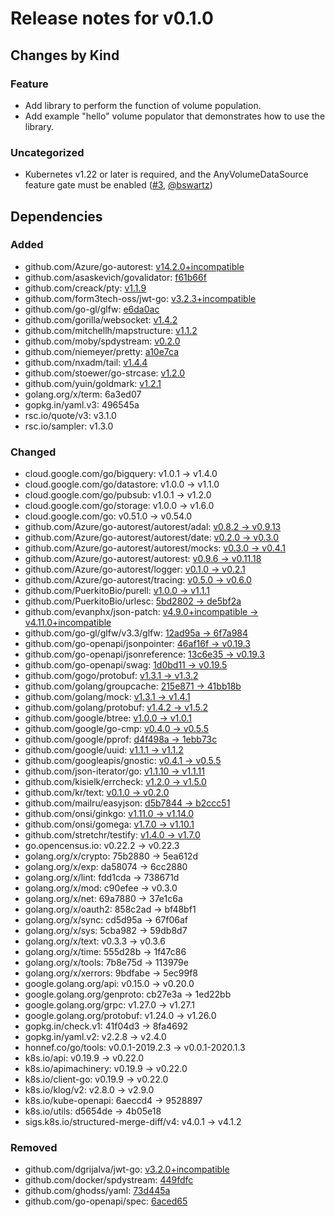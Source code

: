 # Release notes for v0.1.0

## Changes by Kind

### Feature

- Add library to perform the function of volume population.
- Add example "hello" volume populator that demonstrates how to use the library.

### Uncategorized

- Kubernetes v1.22 or later is required, and the AnyVolumeDataSource feature gate must be enabled ([#3](https://github.com/kubernetes-csi/lib-volume-populator/pull/3), [@bswartz](https://github.com/bswartz))

## Dependencies

### Added
- github.com/Azure/go-autorest: [v14.2.0+incompatible](https://github.com/Azure/go-autorest/tree/v14.2.0)
- github.com/asaskevich/govalidator: [f61b66f](https://github.com/asaskevich/govalidator/tree/f61b66f)
- github.com/creack/pty: [v1.1.9](https://github.com/creack/pty/tree/v1.1.9)
- github.com/form3tech-oss/jwt-go: [v3.2.3+incompatible](https://github.com/form3tech-oss/jwt-go/tree/v3.2.3)
- github.com/go-gl/glfw: [e6da0ac](https://github.com/go-gl/glfw/tree/e6da0ac)
- github.com/gorilla/websocket: [v1.4.2](https://github.com/gorilla/websocket/tree/v1.4.2)
- github.com/mitchellh/mapstructure: [v1.1.2](https://github.com/mitchellh/mapstructure/tree/v1.1.2)
- github.com/moby/spdystream: [v0.2.0](https://github.com/moby/spdystream/tree/v0.2.0)
- github.com/niemeyer/pretty: [a10e7ca](https://github.com/niemeyer/pretty/tree/a10e7ca)
- github.com/nxadm/tail: [v1.4.4](https://github.com/nxadm/tail/tree/v1.4.4)
- github.com/stoewer/go-strcase: [v1.2.0](https://github.com/stoewer/go-strcase/tree/v1.2.0)
- github.com/yuin/goldmark: [v1.2.1](https://github.com/yuin/goldmark/tree/v1.2.1)
- golang.org/x/term: 6a3ed07
- gopkg.in/yaml.v3: 496545a
- rsc.io/quote/v3: v3.1.0
- rsc.io/sampler: v1.3.0

### Changed
- cloud.google.com/go/bigquery: v1.0.1 → v1.4.0
- cloud.google.com/go/datastore: v1.0.0 → v1.1.0
- cloud.google.com/go/pubsub: v1.0.1 → v1.2.0
- cloud.google.com/go/storage: v1.0.0 → v1.6.0
- cloud.google.com/go: v0.51.0 → v0.54.0
- github.com/Azure/go-autorest/autorest/adal: [v0.8.2 → v0.9.13](https://github.com/Azure/go-autorest/autorest/adal/compare/v0.8.2...v0.9.13)
- github.com/Azure/go-autorest/autorest/date: [v0.2.0 → v0.3.0](https://github.com/Azure/go-autorest/autorest/date/compare/v0.2.0...v0.3.0)
- github.com/Azure/go-autorest/autorest/mocks: [v0.3.0 → v0.4.1](https://github.com/Azure/go-autorest/autorest/mocks/compare/v0.3.0...v0.4.1)
- github.com/Azure/go-autorest/autorest: [v0.9.6 → v0.11.18](https://github.com/Azure/go-autorest/autorest/compare/v0.9.6...v0.11.18)
- github.com/Azure/go-autorest/logger: [v0.1.0 → v0.2.1](https://github.com/Azure/go-autorest/logger/compare/v0.1.0...v0.2.1)
- github.com/Azure/go-autorest/tracing: [v0.5.0 → v0.6.0](https://github.com/Azure/go-autorest/tracing/compare/v0.5.0...v0.6.0)
- github.com/PuerkitoBio/purell: [v1.0.0 → v1.1.1](https://github.com/PuerkitoBio/purell/compare/v1.0.0...v1.1.1)
- github.com/PuerkitoBio/urlesc: [5bd2802 → de5bf2a](https://github.com/PuerkitoBio/urlesc/compare/5bd2802...de5bf2a)
- github.com/evanphx/json-patch: [v4.9.0+incompatible → v4.11.0+incompatible](https://github.com/evanphx/json-patch/compare/v4.9.0...v4.11.0)
- github.com/go-gl/glfw/v3.3/glfw: [12ad95a → 6f7a984](https://github.com/go-gl/glfw/v3.3/glfw/compare/12ad95a...6f7a984)
- github.com/go-openapi/jsonpointer: [46af16f → v0.19.3](https://github.com/go-openapi/jsonpointer/compare/46af16f...v0.19.3)
- github.com/go-openapi/jsonreference: [13c6e35 → v0.19.3](https://github.com/go-openapi/jsonreference/compare/13c6e35...v0.19.3)
- github.com/go-openapi/swag: [1d0bd11 → v0.19.5](https://github.com/go-openapi/swag/compare/1d0bd11...v0.19.5)
- github.com/gogo/protobuf: [v1.3.1 → v1.3.2](https://github.com/gogo/protobuf/compare/v1.3.1...v1.3.2)
- github.com/golang/groupcache: [215e871 → 41bb18b](https://github.com/golang/groupcache/compare/215e871...41bb18b)
- github.com/golang/mock: [v1.3.1 → v1.4.1](https://github.com/golang/mock/compare/v1.3.1...v1.4.1)
- github.com/golang/protobuf: [v1.4.2 → v1.5.2](https://github.com/golang/protobuf/compare/v1.4.2...v1.5.2)
- github.com/google/btree: [v1.0.0 → v1.0.1](https://github.com/google/btree/compare/v1.0.0...v1.0.1)
- github.com/google/go-cmp: [v0.4.0 → v0.5.5](https://github.com/google/go-cmp/compare/v0.4.0...v0.5.5)
- github.com/google/pprof: [d4f498a → 1ebb73c](https://github.com/google/pprof/compare/d4f498a...1ebb73c)
- github.com/google/uuid: [v1.1.1 → v1.1.2](https://github.com/google/uuid/compare/v1.1.1...v1.1.2)
- github.com/googleapis/gnostic: [v0.4.1 → v0.5.5](https://github.com/googleapis/gnostic/compare/v0.4.1...v0.5.5)
- github.com/json-iterator/go: [v1.1.10 → v1.1.11](https://github.com/json-iterator/go/compare/v1.1.10...v1.1.11)
- github.com/kisielk/errcheck: [v1.2.0 → v1.5.0](https://github.com/kisielk/errcheck/compare/v1.2.0...v1.5.0)
- github.com/kr/text: [v0.1.0 → v0.2.0](https://github.com/kr/text/compare/v0.1.0...v0.2.0)
- github.com/mailru/easyjson: [d5b7844 → b2ccc51](https://github.com/mailru/easyjson/compare/d5b7844...b2ccc51)
- github.com/onsi/ginkgo: [v1.11.0 → v1.14.0](https://github.com/onsi/ginkgo/compare/v1.11.0...v1.14.0)
- github.com/onsi/gomega: [v1.7.0 → v1.10.1](https://github.com/onsi/gomega/compare/v1.7.0...v1.10.1)
- github.com/stretchr/testify: [v1.4.0 → v1.7.0](https://github.com/stretchr/testify/compare/v1.4.0...v1.7.0)
- go.opencensus.io: v0.22.2 → v0.22.3
- golang.org/x/crypto: 75b2880 → 5ea612d
- golang.org/x/exp: da58074 → 6cc2880
- golang.org/x/lint: fdd1cda → 738671d
- golang.org/x/mod: c90efee → v0.3.0
- golang.org/x/net: 69a7880 → 37e1c6a
- golang.org/x/oauth2: 858c2ad → bf48bf1
- golang.org/x/sync: cd5d95a → 67f06af
- golang.org/x/sys: 5cba982 → 59db8d7
- golang.org/x/text: v0.3.3 → v0.3.6
- golang.org/x/time: 555d28b → 1f47c86
- golang.org/x/tools: 7b8e75d → 113979e
- golang.org/x/xerrors: 9bdfabe → 5ec99f8
- google.golang.org/api: v0.15.0 → v0.20.0
- google.golang.org/genproto: cb27e3a → 1ed22bb
- google.golang.org/grpc: v1.27.0 → v1.27.1
- google.golang.org/protobuf: v1.24.0 → v1.26.0
- gopkg.in/check.v1: 41f04d3 → 8fa4692
- gopkg.in/yaml.v2: v2.2.8 → v2.4.0
- honnef.co/go/tools: v0.0.1-2019.2.3 → v0.0.1-2020.1.3
- k8s.io/api: v0.19.9 → v0.22.0
- k8s.io/apimachinery: v0.19.9 → v0.22.0
- k8s.io/client-go: v0.19.9 → v0.22.0
- k8s.io/klog/v2: v2.8.0 → v2.9.0
- k8s.io/kube-openapi: 6aeccd4 → 9528897
- k8s.io/utils: d5654de → 4b05e18
- sigs.k8s.io/structured-merge-diff/v4: v4.0.1 → v4.1.2

### Removed
- github.com/dgrijalva/jwt-go: [v3.2.0+incompatible](https://github.com/dgrijalva/jwt-go/tree/v3.2.0)
- github.com/docker/spdystream: [449fdfc](https://github.com/docker/spdystream/tree/449fdfc)
- github.com/ghodss/yaml: [73d445a](https://github.com/ghodss/yaml/tree/73d445a)
- github.com/go-openapi/spec: [6aced65](https://github.com/go-openapi/spec/tree/6aced65)
